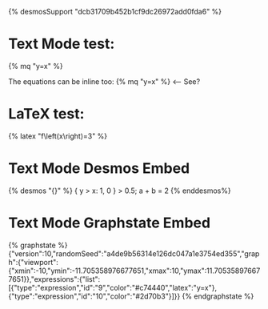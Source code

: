 <!DOCTYPE html>

{% desmosSupport "dcb31709b452b1cf9dc26972add0fda6" %}

<style>

.eleventy-desmos-dcg-container {
  height: 30vh;
}
</style>

# Text Mode test:

{% mq "y=x" %}

The equations can be inline too: {% mq "y=x" %} &lt;-- See?

# LaTeX test:

{% latex "f\\left(x\\right)=3" %}

# Text Mode Desmos Embed

{% desmos "{}" %}
{ y > x: 1, 0 } > 0.5;
a + b = 2
{% enddesmos%}

# Text Mode Graphstate Embed

{% graphstate %}
{"version":10,"randomSeed":"a4de9b56314e126dc047a1e3754ed355","graph":{"viewport":{"xmin":-10,"ymin":-11.705358976677651,"xmax":10,"ymax":11.705358976677651}},"expressions":{"list":[{"type":"expression","id":"9","color":"#c74440","latex":"y=x"},{"type":"expression","id":"10","color":"#2d70b3"}]}}
{% endgraphstate %}
